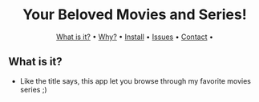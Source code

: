 <h1 align="center">
Your Beloved Movies and Series!
</h1>

<p align="center">
  <a href="#what-is-it">What is it?</a> •
  <a href="#why">Why?</a> •
  <a href="#install">Install</a> •
  <a href="#issues">Issues</a> •
  <a href="#contact">Contact</a> •
</p>

## What is it?

* Like the title says, this app let you browse through my favorite movies series ;)

